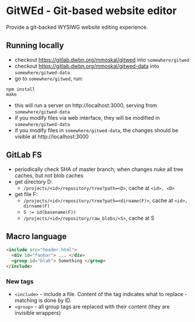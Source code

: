 # GitWEd - Git-based website editor

Provide a git-backed WYSIWG website editing experience.

## Running locally

* checkout https://gitlab.dwbn.org/mmoskal/gitwed into `somewhere/gitwed`
* checkout https://gitlab.dwbn.org/mmoskal/gitwed-data into `somewhere/gitwed-data`
* go to `somewhere/gitwed`, run:
```
npm install
make
```
* this will run a server on http://localhost:3000, serving from `somewhere/gitwed-data`
* if you modify files via web interface, they will be modified in `somewhere/gitwed-data`
* if you modify files in `somewhere/gitwed-data`, the changes should be visible at http://localhost:3000

## GitLab FS

* periodically check SHA of master branch; when changes nuke all tree caches, but not blob caches
* get directory D:
  * `/projects/<id>/repository/tree?path=<D>`, cache at `<id>, <D>`
* get file F:
  * `/projects/<id>/repository/tree?path=<dirname(F)>`, cache at `<id>, dirname(F)`
  * `S := id(basename(F))`
  * `/projects/<id>/repository/raw_blobs/<S>`, cache at S

## Macro language

```html
<include src="header.html">
  <div id="foobar"> ... </div>
  <group id="blah"> Something </group>
</include>
```

### New tags

* `<include>` - include a file. Content of the tag indicates what to replace - matching is done by ID.
* `<group>` - all group tags are replaced with their content (they are invisible wrappers)
